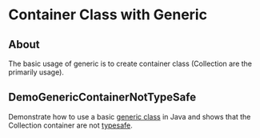 # Container Class with Generic

## About
The basic usage of generic is to create container class (Collection are the primarily usage).

## DemoGenericContainerNotTypeSafe
Demonstrate how to use a basic [generic class](http://gerardnico.com/wiki/language/java/generic_class) 
in Java and shows that the Collection container are not [typesafe](http://gerardnico.com/wiki/language/typesafe).